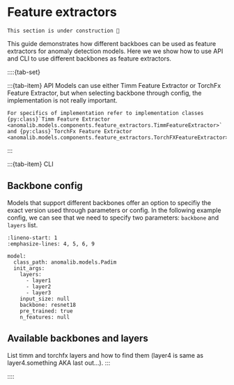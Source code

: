 # Feature extractors

```{warning}
This section is under construction 🚧
```

This guide demonstrates how different backboes can be used as feature extractors for anomaly detection models. Here we
we show how to use API and CLI to use different backbones as feature extractors.

::::{tab-set}

:::{tab-item} API
Models can use either Timm Feature Extractor or TorchFx Feature Extractor, but when selecting backbone through config, the implementation is not really important.

```{seealso}
For specifics of implementation refer to implementation classes {py:class}`Timm Feature Extractor <anomalib.models.components.feature_extractors.TimmFeatureExtractor>` and {py:class}`TorchFx Feature Extractor <anomalib.models.components.feature_extractors.TorchFXFeatureExtractor>`
```

:::

:::{tab-item} CLI

## Backbone config

Models that support different backbones offer an option to specifiy the exact version used through parameters or config.
In the following example config, we can see that we need to specify two parameters: `backbone` and `layers` list.

```{code-block} yaml
:lineno-start: 1
:emphasize-lines: 4, 5, 6, 9

model:
  class_path: anomalib.models.Padim
  init_args:
    layers:
      - layer1
      - layer2
      - layer3
    input_size: null
    backbone: resnet18
    pre_trained: true
    n_features: null
```

## Available backbones and layers

List timm and torchfx layers and how to find them (layer4 is same as layer4.something AKA last out...).
:::

::::
